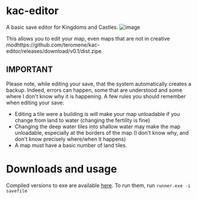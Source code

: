 # kac-editor
A basic save editor for Kingdoms and Castles.
![image](https://i.imgur.com/M55lf0u.png)

This allows you to edit your map, even maps that are not in creative modhttps://github.com/teromene/kac-editor/releases/download/v0.1/dist.zipe.

## IMPORTANT
Please note, while editing your save, that the system automatically creates a backup. Indeed, errors can happen, some that are understood and some where I don't know why it is happening. A few rules you should remember when editing your save:

* Editing a tile were a building is will make your map unloadable if you change from land to water (changing the fertility is fine)
* Changing the deep water tiles into shallow water may make the map unloadable, especially at the borders of the map (I don't know why, and don't know precisely where/when it happens)
* A map must have a basic number of land tiles.

# Downloads and usage
Compiled versions to exe are available [here](https://github.com/teromene/kac-editor/releases/download/v0.1/dist.zip).
To run them, run ```runner.exe -i savefile```
